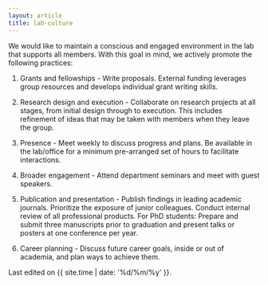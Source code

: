 ```yaml
---
layout: article
title: lab-culture
---
```


We would like to maintain a conscious and engaged environment in the lab that supports all members. With this goal in mind, we actively promote the following practices:

1. Grants and fellowships - Write proposals. External funding leverages group resources and develops individual grant writing skills.

2. Research design and execution - Collaborate on research projects at all stages, from initial design through to execution. This includes refinement of ideas that may be taken with members when they leave the group.

3. Presence - Meet weekly to discuss progress and plans. Be available in the lab/office for a minimum pre-arranged set of hours to facilitate interactions.

4. Broader engagement - Attend department seminars and meet with guest speakers.

5. Publication and presentation - Publish findings in leading academic journals. Prioritize the exposure of junior colleagues. Conduct internal review of all professional products. For PhD students: Prepare and submit three manuscripts prior to graduation and present talks or posters at one conference per year.

6. Career planning - Discuss future career goals, inside or out of academia, and plan ways to achieve them.

Last edited on {{ site.time | date: '%d/%m/%y' }}.

